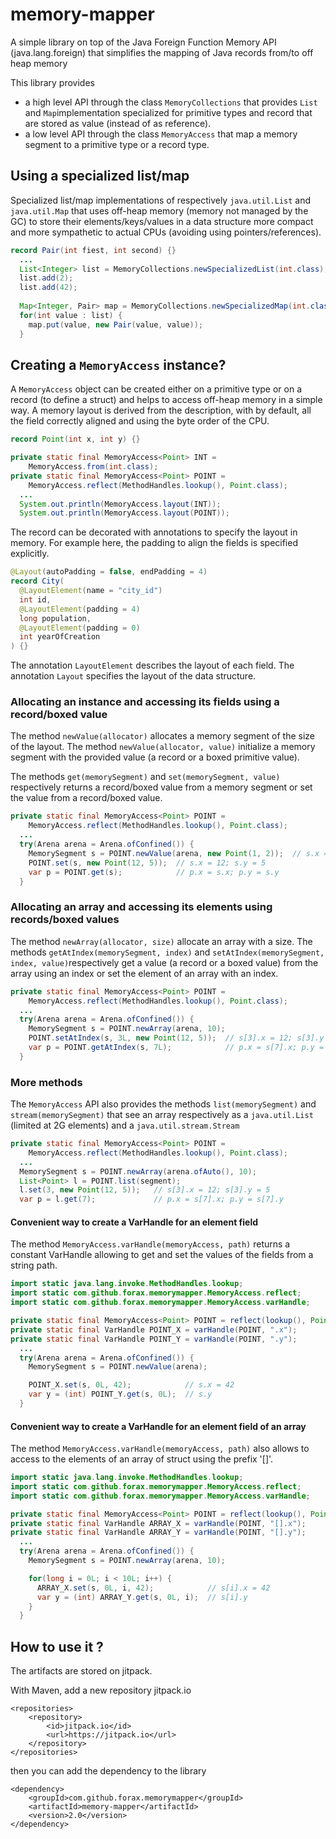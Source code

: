# memory-mapper
A simple library on top of the Java  Foreign Function Memory API (java.lang.foreign)
that simplifies the mapping of Java records from/to off heap memory

This library provides
- a high level API through the class `MemoryCollections` that provides `List` and `Map`implementation
  specialized for primitive types and record that are stored as value (instead of as reference).
- a low level API through the class `MemoryAccess` that map a memory segment to a primitive type or
  a record type.

## Using a specialized list/map

Specialized list/map implementations of respectively `java.util.List` and `java.util.Map`
that uses off-heap memory (memory not managed by the GC) to store their elements/keys/values
in a data structure more compact and more sympathetic to actual CPUs (avoiding using pointers/references).

```java
record Pair(int fiest, int second) {}
  ...
  List<Integer> list = MemoryCollections.newSpecializedList(int.class);
  list.add(2);
  list.add(42);
  
  Map<Integer, Pair> map = MemoryCollections.newSpecializedMap(int.class, Pair.class);
  for(int value : list) {
    map.put(value, new Pair(value, value));
  }
```

## Creating a `MemoryAccess` instance?

A `MemoryAccess` object can be created either on a primitive type or on a record (to define a struct)
and helps to access off-heap memory in a simple way.
A memory layout is derived from the description, with by default, all the field correctly aligned and
using the byte order of the CPU.
```java
record Point(int x, int y) {}

private static final MemoryAccess<Point> INT =
    MemoryAccess.from(int.class);
private static final MemoryAccess<Point> POINT =
    MemoryAccess.reflect(MethodHandles.lookup(), Point.class);
  ...
  System.out.println(MemoryAccess.layout(INT));
  System.out.println(MemoryAccess.layout(POINT));
```
The record can be decorated with annotations to specify the layout in memory.
For example here, the padding to align the fields is specified explicitly.
```java
@Layout(autoPadding = false, endPadding = 4)
record City(
  @LayoutElement(name = "city_id")
  int id,
  @LayoutElement(padding = 4)
  long population,
  @LayoutElement(padding = 0)
  int yearOfCreation
) {}
```
The annotation `LayoutElement` describes the layout of each field.
The annotation `Layout` specifies the layout of the data structure.


### Allocating an instance and accessing its fields using a record/boxed value

The method `newValue(allocator)` allocates a memory segment of the size of the layout.
The method `newValue(allocator, value)` initialize a memory segment with the provided value
(a record or a boxed primitive value).

The methods `get(memorySegment)` and `set(memorySegment, value)` respectively returns a record/boxed value
from a memory segment or set the value from a record/boxed value. 

```java
private static final MemoryAccess<Point> POINT =
    MemoryAccess.reflect(MethodHandles.lookup(), Point.class);
  ...
  try(Arena arena = Arena.ofConfined()) {
    MemorySegment s = POINT.newValue(arena, new Point(1, 2));  // s.x = 1; s.y = 2
    POINT.set(s, new Point(12, 5));  // s.x = 12; s.y = 5
    var p = POINT.get(s);            // p.x = s.x; p.y = s.y
  }
```

### Allocating an array and accessing its elements using records/boxed values

The method `newArray(allocator, size)` allocate an array with a size.
The methods `getAtIndex(memorySegment, index)` and `setAtIndex(memorySegment, index, value)`respectively
get a value (a record or a boxed value) from the array using an index or set the element of an array with an index.

```java
private static final MemoryAccess<Point> POINT =
    MemoryAccess.reflect(MethodHandles.lookup(), Point.class);
  ...
  try(Arena arena = Arena.ofConfined()) {
    MemorySegment s = POINT.newArray(arena, 10);
    POINT.setAtIndex(s, 3L, new Point(12, 5));  // s[3].x = 12; s[3].y = 5
    var p = POINT.getAtIndex(s, 7L);            // p.x = s[7].x; p.y = s[7].y
  }
```

### More methods

The `MemoryAccess` API also provides the methods `list(memorySegment)` and `stream(memorySegment)` that see
an array respectively as a `java.util.List` (limited at 2G elements) and a `java.util.stream.Stream`
```java
private static final MemoryAccess<Point> POINT =
    MemoryAccess.reflect(MethodHandles.lookup(), Point.class);
  ...
  MemorySegment s = POINT.newArray(arena.ofAuto(), 10);
  List<Point> l = POINT.list(segment);
  l.set(3, new Point(12, 5));   // s[3].x = 12; s[3].y = 5
  var p = l.get(7);             // p.x = s[7].x; p.y = s[7].y
```

#### Convenient way to create a VarHandle for an element field

The method `MemoryAccess.varHandle(memoryAccess, path)` returns a constant VarHandle allowing to get and set the values of the fields
from a string path.

```java
import static java.lang.invoke.MethodHandles.lookup;
import static com.github.forax.memorymapper.MemoryAccess.reflect;
import static com.github.forax.memorymapper.MemoryAccess.varHandle;

private static final MemoryAccess<Point> POINT = reflect(lookup(), Point.class);
private static final VarHandle POINT_X = varHandle(POINT, ".x");
private static final VarHandle POINT_Y = varHandle(POINT, ".y");        
  ...
  try(Arena arena = Arena.ofConfined()) {
    MemorySegment s = POINT.newValue(arena);

    POINT_X.set(s, 0L, 42);            // s.x = 42
    var y = (int) POINT_Y.get(s, 0L);  // s.y
  }
```

#### Convenient way to create a VarHandle for an element field of an array

The method `MemoryAccess.varHandle(memoryAccess, path)` also allows to access to the elements of an array
of struct using the prefix '[]'.

```java
import static java.lang.invoke.MethodHandles.lookup;
import static com.github.forax.memorymapper.MemoryAccess.reflect;
import static com.github.forax.memorymapper.MemoryAccess.varHandle;

private static final MemoryAccess<Point> POINT = reflect(lookup(), Point.class);
private static final VarHandle ARRAY_X = varHandle(POINT, "[].x");
private static final VarHandle ARRAY_Y = varHandle(POINT, "[].y");    
  ...
  try(Arena arena = Arena.ofConfined()) {
    MemorySegment s = POINT.newArray(arena, 10);

    for(long i = 0L; i < 10L; i++) {
      ARRAY_X.set(s, 0L, i, 42);            // s[i].x = 42
      var y = (int) ARRAY_Y.get(s, 0L, i);  // s[i].y
    }
  }
```

## How to use it ?

The artifacts are stored on jitpack.

With Maven, add a new repository jitpack.io 
```pom
<repositories>
    <repository>
        <id>jitpack.io</id>
        <url>https://jitpack.io</url>
    </repository>
</repositories>
```

then you can add the dependency to the library
```pom
<dependency>
    <groupId>com.github.forax.memorymapper</groupId>
    <artifactId>memory-mapper</artifactId>
    <version>2.0</version>
</dependency>
```


